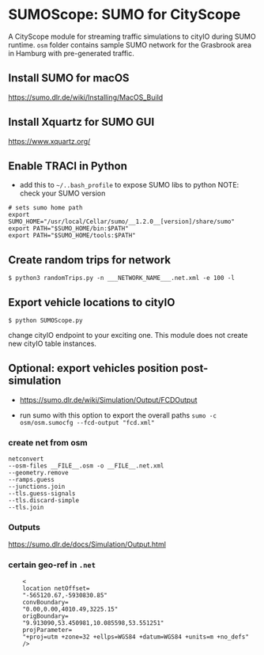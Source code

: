 # SUMOScope: SUMO for CityScope

A CityScope module for streaming traffic simulations to cityIO during SUMO runtime.
`osm` folder contains sample SUMO network for the Grasbrook area in Hamburg with pre-generated traffic.

## Install SUMO for macOS

https://sumo.dlr.de/wiki/Installing/MacOS_Build

## Install Xquartz for SUMO GUI

https://www.xquartz.org/

## Enable TRACI in Python

-   add this to `‎⁨~/..bash_profile` to expose SUMO libs to python
    NOTE: check your SUMO version

```
# sets sumo home path
export SUMO_HOME="/usr/local/Cellar/sumo/__1.2.0__[version]/share/sumo"
export PATH="$SUMO_HOME/bin:$PATH"
export PATH="$SUMO_HOME/tools:$PATH"
```

## Create random trips for network

`$ python3 randomTrips.py -n ___NETWORK_NAME___.net.xml -e 100 -l`

## Export vehicle locations to cityIO

`$ python SUMOScope.py`

change cityIO endpoint to your exciting one. This module does not create new cityIO table instances.

## Optional: export vehicles position post-simulation

-   https://sumo.dlr.de/wiki/Simulation/Output/FCDOutput

-   run sumo with this option to export the overall paths
    `sumo -c osm/osm.sumocfg --fcd-output "fcd.xml"`

### create net from osm

```
netconvert
--osm-files __FILE__.osm -o __FILE__.net.xml
--geometry.remove
--ramps.guess
--junctions.join
--tls.guess-signals
--tls.discard-simple
--tls.join
```

### Outputs

https://sumo.dlr.de/docs/Simulation/Output.html

### certain geo-ref in `.net`

```
    <
    location netOffset=
    "-565120.67,-5930830.85"
    convBoundary=
    "0.00,0.00,4010.49,3225.15"
    origBoundary=
    "9.913090,53.450981,10.085598,53.551251"
    projParameter=
    "+proj=utm +zone=32 +ellps=WGS84 +datum=WGS84 +units=m +no_defs"
    />
```
